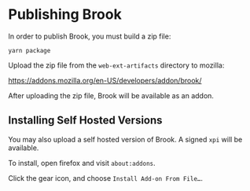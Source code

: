 Publishing Brook
================

In order to publish Brook, you must build a zip file:

```
yarn package
```

Upload the zip file from the `web-ext-artifacts` directory to mozilla:

https://addons.mozilla.org/en-US/developers/addon/brook/

After uploading the zip file, Brook will be available as an addon.

Installing Self Hosted Versions
-------------------------------

You may also upload a self hosted version of Brook.  A signed `xpi` will be 
available.

To install, open firefox and visit `about:addons`.  

Click the gear icon, and choose `Install Add-on From File…`.